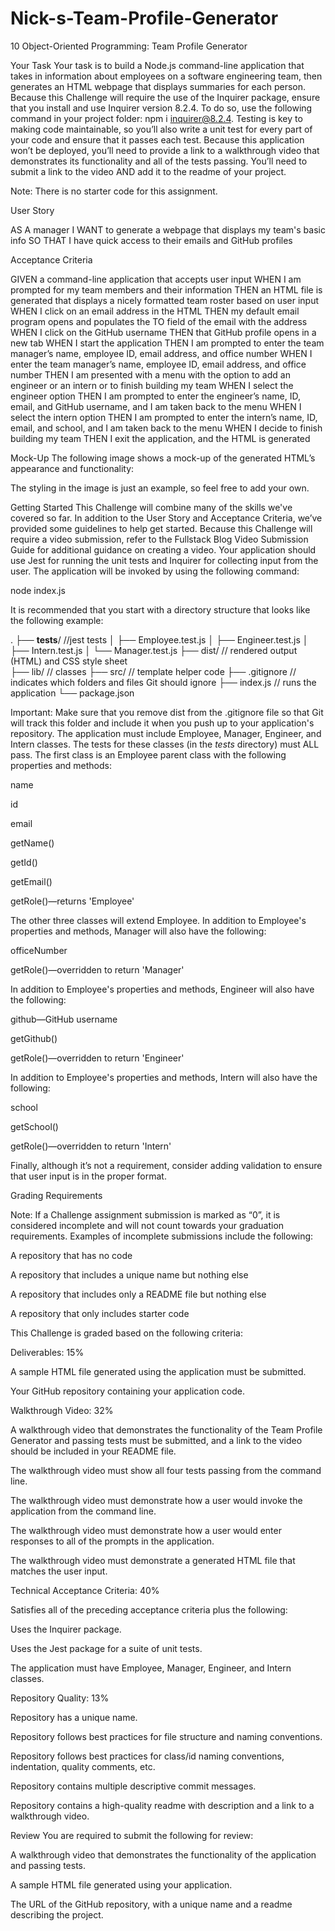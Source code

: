 # Nick-s-Team-Profile-Generator

10 Object-Oriented Programming: Team Profile Generator

Your Task
Your task is to build a Node.js command-line application that takes in information about employees on a software engineering team, then generates an HTML webpage that displays summaries for each person.
Because this Challenge will require the use of the Inquirer package, ensure that you install and use Inquirer version 8.2.4. To do so, use the following command in your project folder: npm i inquirer@8.2.4.
Testing is key to making code maintainable, so you’ll also write a unit test for every part of your code and ensure that it passes each test.
Because this application won’t be deployed, you’ll need to provide a link to a walkthrough video that demonstrates its functionality and all of the tests passing. You’ll need to submit a link to the video AND add it to the readme of your project.

Note: There is no starter code for this assignment.


User Story

AS A manager
I WANT to generate a webpage that displays my team's basic info
SO THAT I have quick access to their emails and GitHub profiles



Acceptance Criteria

GIVEN a command-line application that accepts user input
WHEN I am prompted for my team members and their information
THEN an HTML file is generated that displays a nicely formatted team roster based on user input
WHEN I click on an email address in the HTML
THEN my default email program opens and populates the TO field of the email with the address
WHEN I click on the GitHub username
THEN that GitHub profile opens in a new tab
WHEN I start the application
THEN I am prompted to enter the team manager’s name, employee ID, email address, and office number
WHEN I enter the team manager’s name, employee ID, email address, and office number
THEN I am presented with a menu with the option to add an engineer or an intern or to finish building my team
WHEN I select the engineer option
THEN I am prompted to enter the engineer’s name, ID, email, and GitHub username, and I am taken back to the menu
WHEN I select the intern option
THEN I am prompted to enter the intern’s name, ID, email, and school, and I am taken back to the menu
WHEN I decide to finish building my team
THEN I exit the application, and the HTML is generated



Mock-Up
The following image shows a mock-up of the generated HTML’s appearance and functionality:

The styling in the image is just an example, so feel free to add your own.

Getting Started
This Challenge will combine many of the skills we've covered so far. In addition to the User Story and Acceptance Criteria, we’ve provided some guidelines to help get started.
Because this Challenge will require a video submission, refer to the Fullstack Blog Video Submission Guide for additional guidance on creating a video.
Your application should use Jest for running the unit tests and Inquirer for collecting input from the user. The application will be invoked by using the following command:

node index.js


It is recommended that you start with a directory structure that looks like the following example:

.
├── __tests__/             //jest tests
│   ├── Employee.test.js
│   ├── Engineer.test.js
│   ├── Intern.test.js
│   └── Manager.test.js
├── dist/                  // rendered output (HTML) and CSS style sheet      
├── lib/                   // classes
├── src/                   // template helper code 
├── .gitignore             // indicates which folders and files Git should ignore
├── index.js               // runs the application
└── package.json           


Important: Make sure that you remove dist from the .gitignore file so that Git will track this folder and include it when you push up to your application's repository.
The application must include Employee, Manager, Engineer, and Intern classes. The tests for these classes (in the _tests_ directory) must ALL pass.
The first class is an Employee parent class with the following properties and methods:


name


id


email


getName()


getId()


getEmail()


getRole()—returns 'Employee'


The other three classes will extend Employee.
In addition to Employee's properties and methods, Manager will also have the following:


officeNumber


getRole()—overridden to return 'Manager'


In addition to Employee's properties and methods, Engineer will also have the following:


github—GitHub username


getGithub()


getRole()—overridden to return 'Engineer'


In addition to Employee's properties and methods, Intern will also have the following:


school


getSchool()


getRole()—overridden to return 'Intern'


Finally, although it’s not a requirement, consider adding validation to ensure that user input is in the proper format.

Grading Requirements

Note: If a Challenge assignment submission is marked as “0”, it is considered incomplete and will not count towards your graduation requirements. Examples of incomplete submissions include the following:


A repository that has no code


A repository that includes a unique name but nothing else


A repository that includes only a README file but nothing else


A repository that only includes starter code



This Challenge is graded based on the following criteria:

Deliverables: 15%


A sample HTML file generated using the application must be submitted.


Your GitHub repository containing your application code.



Walkthrough Video: 32%


A walkthrough video that demonstrates the functionality of the Team Profile Generator and passing tests must be submitted, and a link to the video should be included in your README file.


The walkthrough video must show all four tests passing from the command line.


The walkthrough video must demonstrate how a user would invoke the application from the command line.


The walkthrough video must demonstrate how a user would enter responses to all of the prompts in the application.


The walkthrough video must demonstrate a generated HTML file that matches the user input.



Technical Acceptance Criteria: 40%


Satisfies all of the preceding acceptance criteria plus the following:


Uses the Inquirer package.


Uses the Jest package for a suite of unit tests.


The application must have Employee, Manager, Engineer, and Intern classes.





Repository Quality: 13%


Repository has a unique name.


Repository follows best practices for file structure and naming conventions.


Repository follows best practices for class/id naming conventions, indentation, quality comments, etc.


Repository contains multiple descriptive commit messages.


Repository contains a high-quality readme with description and a link to a walkthrough video.



Review
You are required to submit the following for review:


A walkthrough video that demonstrates the functionality of the application and passing tests.


A sample HTML file generated using your application.


The URL of the GitHub repository, with a unique name and a readme describing the project.